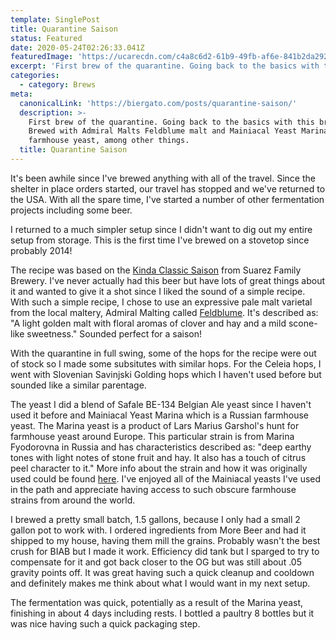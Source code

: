 ```yaml
---
template: SinglePost
title: Quarantine Saison
status: Featured
date: 2020-05-24T02:26:33.041Z
featuredImage: 'https://ucarecdn.com/c4a8c6d2-61b9-49fb-af6e-841b2da29255/'
excerpt: 'First brew of the quarantine. Going back to the basics with this brew. '
categories:
  - category: Brews
meta:
  canonicalLink: 'https://biergato.com/posts/quarantine-saison/'
  description: >-
    First brew of the quarantine. Going back to the basics with this brew.
    Brewed with Admiral Malts Feldblume malt and Mainiacal Yeast Marina
    farmhouse yeast, among other things. 
  title: Quarantine Saison
---
```

It's been awhile since I've brewed anything with all of the travel. Since the shelter in place orders started, our travel has stopped and we've returned to the USA. With all the spare time, I've started a number of other fermentation projects including some beer. 

I returned to a much simpler setup since I didn't want to dig out my entire setup from storage. This is the first time I've brewed on a stovetop since probably 2014!

The recipe was based on the [Kinda Classic Saison](https://beerandbrewing.com/suarez-family-brewery-kinda-classic-a-modern-saison-recipe/) from Suarez Family Brewery. I've never actually had this beer but have lots of great things about it and wanted to give it a shot since I liked the sound of a simple recipe. With such a simple recipe, I chose to use an expressive pale malt varietal from the local maltery, Admiral Malting called [Feldblume](https://admiralmaltings.com/malt/feldblume/). It's described as: "A light golden malt with floral aromas of clover and hay and a mild scone-like sweetness." Sounded perfect for a saison! 

With the quarantine in full swing, some of the hops for the recipe were out of stock so I made some subsitutes with similar hops. For the Celeia hops, I went with Slovenian Savinjski Golding hops which I haven't used before but sounded like a similar parentage. 

The yeast I did a blend of Safale BE-134 Belgian Ale yeast since I haven't used it before and Mainiacal Yeast Marina which is a Russian farmhouse yeast. The Marina yeast is a product of Lars Marius Garshol's hunt for farmhouse yeast around Europe. This particular strain is from Marina Fyodorovna in Russia and has characteristics described as: "deep earthy tones with light notes of stone fruit and hay. It also has a touch of citrus peel character to it."  More info about the strain and how it was originally used could be found [here](http://www.garshol.priv.no/blog/399.html). I've enjoyed all of the Mainiacal yeasts I've used in the path and appreciate having access to such obscure farmhouse strains from around the world. 

I brewed a pretty small batch, 1.5 gallons, because I only had a small 2 gallon pot to work with. I ordered ingredients from More Beer and had it shipped to my house, having them mill the grains. Probably wasn't the best crush for BIAB but I made it work. Efficiency did tank but I sparged to try to compensate for it and got back closer to the OG but was still about .05 gravity points off. It was great having such a quick cleanup and cooldown and definitely makes me think about what I would want in my next setup. 

The fermentation was quick, potentially as a result of the Marina yeast, finishing in about 4 days including rests. I bottled a paultry 8 bottles but it was nice having such a quick packaging step.
